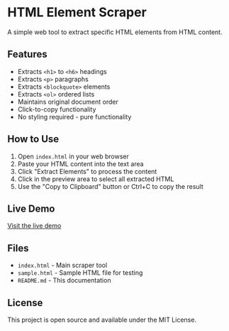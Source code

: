 # HTML Element Scraper

A simple web tool to extract specific HTML elements from HTML content.

## Features

- Extracts `<h1>` to `<h6>` headings
- Extracts `<p>` paragraphs
- Extracts `<blockquote>` elements
- Extracts `<ol>` ordered lists
- Maintains original document order
- Click-to-copy functionality
- No styling required - pure functionality

## How to Use

1. Open `index.html` in your web browser
2. Paste your HTML content into the text area
3. Click "Extract Elements" to process the content
4. Click in the preview area to select all extracted HTML
5. Use the "Copy to Clipboard" button or Ctrl+C to copy the result

## Live Demo

[Visit the live demo](https://yourusername.github.io/html-element-scraper/)

## Files

- `index.html` - Main scraper tool
- `sample.html` - Sample HTML file for testing
- `README.md` - This documentation

## License

This project is open source and available under the MIT License.
